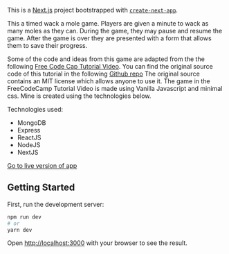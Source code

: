 This is a [Next.js](https://nextjs.org/) project bootstrapped with [`create-next-app`](https://github.com/vercel/next.js/tree/canary/packages/create-next-app).

This a timed wack a mole game. Players are given a minute to wack as many moles as they can. During the game, they may pause and resume the game. After the game is over they are presented with a form that allows them to save their progress.

Some of the code and ideas from this game are adapted from the the following [Free Code Cap Tutorial Video](https://www.youtube.com/watch?v=lhNdUVh3qCc&t=3s). You can find the original source code of this tutorial in the following [Github repo](https://github.com/kubowania/whac-a-mole) The original source contains an MIT license which allows anyone to use it. The game in the FreeCodeCamp Tutorial Video is made using Vanilla Javascript and minimal css. Mine is created using the technologies below.

Technologies used:
- MongoDB
- Express
- ReactJS
- NodeJS
- NextJS
 
[Go to live version of app](https://whack-a-mole-4jvxtc469-delaine3.vercel.app/newPlayer)

## Getting Started

First, run the development server:

```bash
npm run dev
# or
yarn dev
```

Open [http://localhost:3000](http://localhost:3000) with your browser to see the result.

